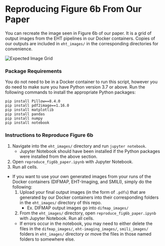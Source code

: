 # Reproducing Figure 6b From Our Paper

You can recreate the image seen in Figure 6b of our paper. It is a grid of output images from the EHT pipelines in our Docker containers. Copies of our outputs are included in `eht_images/` in the corresponding directories for convenience.

![Expected Image Grid](https://github.com/TauferLab/Reproducibility_EHT/tree/main/data_validation/expected_outputs/final_comparison.png)


### Package Requirements
You do not need to be in a Docker container to run this script, however you do need to make sure you have Python version 3.7 or above. Run the following commands to install the appropriate Python packages:
```
pip install Pillow==8.4.0
pip install pdf2image==1.16.0
pip install matplotlib
pip install pandas
pip install numpy
pip install notebook

```


### Instructions to Reproduce Figure 6b
1. Navigate into the `eht_images/` directory and run `jupyter notebook`.
   * Jupyter Notebook should have been installed if the Python packages were installed from the above section.
2. Open `reproduce_fig6b_paper.ipynb` with Jupyter Notebook.
3. Run all cells. 
* If you want to use your own generated images from your runs of the Docker containers (DIFMAP, EHT-Imaging, and SMILI), simply do the following:
   1. Upload your final output images (in the form of `.pdfs`) that are generated by our Docker containers into their corresponding folders in the `eht_images/` directory of this repo. 
      * Ex. DIFMAP output images go into `difmap_images/`
   2. From the `eht_images/` directory, open `reproduce_fig6b_paper.ipynb` with Jupyter Notebook. Run all cells.
   * If errors occur in the notebook, you may need to either delete the files in the `difmap_images/`, `eht-imaging_images/`, `smili_images/` folders in `eht_images/` directory or move the files in those named folders to somewhere else. 